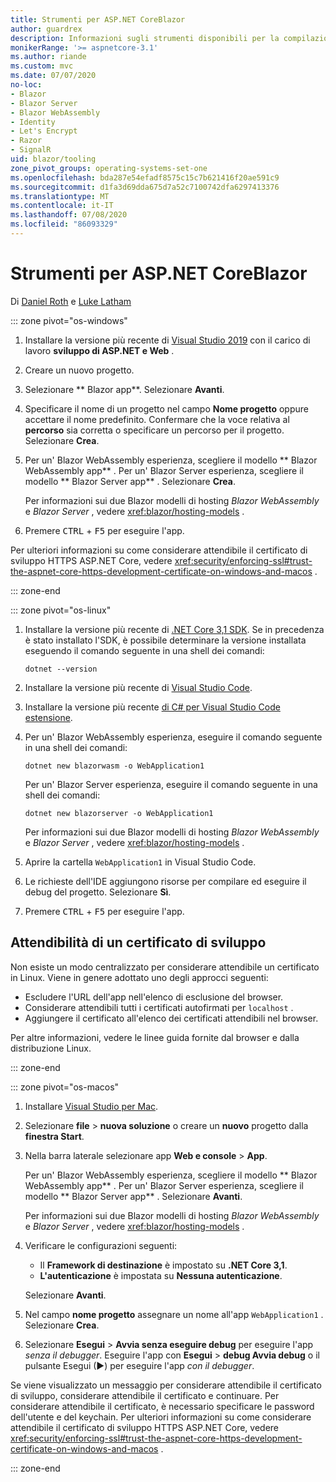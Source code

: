 ```yaml
---
title: Strumenti per ASP.NET CoreBlazor
author: guardrex
description: Informazioni sugli strumenti disponibili per la compilazione di Blazor app.
monikerRange: '>= aspnetcore-3.1'
ms.author: riande
ms.custom: mvc
ms.date: 07/07/2020
no-loc:
- Blazor
- Blazor Server
- Blazor WebAssembly
- Identity
- Let's Encrypt
- Razor
- SignalR
uid: blazor/tooling
zone_pivot_groups: operating-systems-set-one
ms.openlocfilehash: bda287e54efadf8575c15c7b621416f20ae591c9
ms.sourcegitcommit: d1fa3d69dda675d7a52c7100742dfa6297413376
ms.translationtype: MT
ms.contentlocale: it-IT
ms.lasthandoff: 07/08/2020
ms.locfileid: "86093329"
---
```

# <a name="tooling-for-aspnet-core-blazor"></a>Strumenti per ASP.NET CoreBlazor

Di [Daniel Roth](https://github.com/danroth27) e [Luke Latham](https://github.com/guardrex)

::: zone pivot="os-windows"

1. Installare la versione più recente di [Visual Studio 2019](https://visualstudio.microsoft.com/downloads/) con il carico di lavoro **sviluppo di ASP.NET e Web** .

1. Creare un nuovo progetto.

1. Selezionare ** Blazor app**. Selezionare **Avanti**.

1. Specificare il nome di un progetto nel campo **Nome progetto** oppure accettare il nome predefinito. Confermare che la voce relativa al **percorso** sia corretta o specificare un percorso per il progetto. Selezionare **Crea**.

1. Per un' Blazor WebAssembly esperienza, scegliere il modello ** Blazor WebAssembly app** . Per un' Blazor Server esperienza, scegliere il modello ** Blazor Server app** . Selezionare **Crea**.

   Per informazioni sui due Blazor modelli di hosting *Blazor WebAssembly* e *Blazor Server* , vedere <xref:blazor/hosting-models> .

1. Premere <kbd>CTRL</kbd> + <kbd>F5</kbd> per eseguire l'app.

Per ulteriori informazioni su come considerare attendibile il certificato di sviluppo HTTPS ASP.NET Core, vedere <xref:security/enforcing-ssl#trust-the-aspnet-core-https-development-certificate-on-windows-and-macos> .

::: zone-end

::: zone pivot="os-linux"

1. Installare la versione più recente di [.NET Core 3,1 SDK](https://dotnet.microsoft.com/download/dotnet-core/3.1). Se in precedenza è stato installato l'SDK, è possibile determinare la versione installata eseguendo il comando seguente in una shell dei comandi:

   ```dotnetcli
   dotnet --version
   ```

1. Installare la versione più recente di [Visual Studio Code](https://code.visualstudio.com/).

1. Installare la versione più recente [di C# per Visual Studio Code estensione](https://marketplace.visualstudio.com/items?itemName=ms-dotnettools.csharp).

1. Per un' Blazor WebAssembly esperienza, eseguire il comando seguente in una shell dei comandi:

   ```dotnetcli
   dotnet new blazorwasm -o WebApplication1
   ```

   Per un' Blazor Server esperienza, eseguire il comando seguente in una shell dei comandi:

   ```dotnetcli
   dotnet new blazorserver -o WebApplication1
   ```

   Per informazioni sui due Blazor modelli di hosting *Blazor WebAssembly* e *Blazor Server* , vedere <xref:blazor/hosting-models> .

1. Aprire la cartella `WebApplication1` in Visual Studio Code.

1. Le richieste dell'IDE aggiungono risorse per compilare ed eseguire il debug del progetto. Selezionare **Sì**.

1. Premere <kbd>CTRL</kbd> + <kbd>F5</kbd> per eseguire l'app.

## <a name="trust-a-development-certificate"></a>Attendibilità di un certificato di sviluppo

Non esiste un modo centralizzato per considerare attendibile un certificato in Linux. Viene in genere adottato uno degli approcci seguenti:

* Escludere l'URL dell'app nell'elenco di esclusione del browser.
* Considerare attendibili tutti i certificati autofirmati per `localhost` .
* Aggiungere il certificato all'elenco dei certificati attendibili nel browser.

Per altre informazioni, vedere le linee guida fornite dal browser e dalla distribuzione Linux.

::: zone-end

::: zone pivot="os-macos"

1. Installare [Visual Studio per Mac](https://visualstudio.microsoft.com/vs/mac/).

1. Selezionare **file**  >  **nuova soluzione** o creare un **nuovo** progetto dalla **finestra Start**.

1. Nella barra laterale selezionare app **Web e console**  >  **App**.

   Per un' Blazor WebAssembly esperienza, scegliere il modello ** Blazor WebAssembly app** . Per un' Blazor Server esperienza, scegliere il modello ** Blazor Server app** . Selezionare **Avanti**.

   Per informazioni sui due Blazor modelli di hosting *Blazor WebAssembly* e *Blazor Server* , vedere <xref:blazor/hosting-models> .

1. Verificare le configurazioni seguenti:

   * Il **Framework di destinazione** è impostato su **.NET Core 3,1**.
   * **L'autenticazione** è impostata su **Nessuna autenticazione**.
   
   Selezionare **Avanti**.

1. Nel campo **nome progetto** assegnare un nome all'app `WebApplication1` . Selezionare **Crea**.

1. Selezionare **Esegui**  >  **Avvia senza eseguire debug** per eseguire l'app *senza il debugger*. Eseguire l'app con **Esegui**  >  **debug Avvia debug** o il pulsante Esegui (&#9654;) per eseguire l'app *con il debugger*.

Se viene visualizzato un messaggio per considerare attendibile il certificato di sviluppo, considerare attendibile il certificato e continuare. Per considerare attendibile il certificato, è necessario specificare le password dell'utente e del keychain. Per ulteriori informazioni su come considerare attendibile il certificato di sviluppo HTTPS ASP.NET Core, vedere <xref:security/enforcing-ssl#trust-the-aspnet-core-https-development-certificate-on-windows-and-macos> .

::: zone-end
